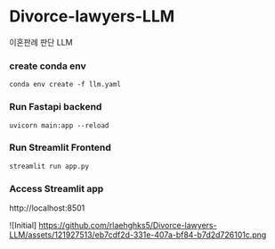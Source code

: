 # Divorce-lawyers-LLM
이혼판례 판단 LLM

### create conda env

```
conda env create -f llm.yaml
```

### Run Fastapi backend

```
uvicorn main:app --reload
```

### Run Streamlit Frontend

```
streamlit run app.py
```

### Access Streamlit app
http://localhost:8501 

![Initial] https://github.com/rlaehghks5/Divorce-lawyers-LLM/assets/121927513/eb7cdf2d-331e-407a-bf84-b7d2d726101c.png